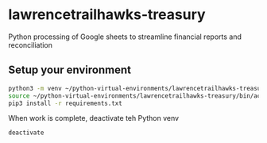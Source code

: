 # lawrencetrailhawks-treasury
Python processing of Google sheets to streamline financial reports and reconciliation
## Setup your environment
```bash
python3 -m venv ~/python-virtual-environments/lawrencetrailhawks-treasury
source ~/python-virtual-environments/lawrencetrailhawks-treasury/bin/activate
pip3 install -r requirements.txt
```
When work is complete, deactivate teh Python venv
```bash
deactivate
```